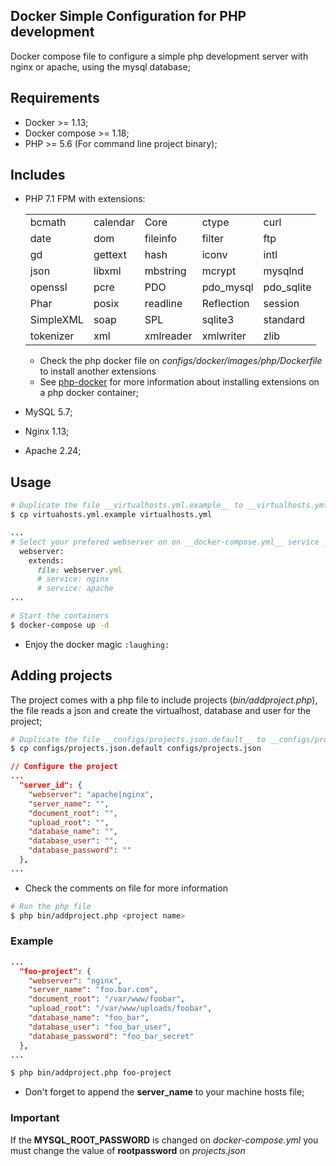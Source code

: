 Docker Simple Configuration for PHP development
---
Docker compose file to configure a simple php development server with nginx or apache, using the mysql database;

## Requirements
- Docker >= 1.13;
- Docker compose >= 1.18;
- PHP >= 5.6 (For command line project binary);

## Includes
- PHP 7.1 FPM with extensions:

    |  |  |  |  |  |
    | --- | --- | --- | --- | --- |
    | bcmath | calendar | Core | ctype | curl |
    | date | dom | fileinfo | filter | ftp |
    | gd | gettext | hash | iconv | intl |
    | json | libxml | mbstring | mcrypt | mysqlnd |
    | openssl | pcre | PDO | pdo_mysql | pdo_sqlite |
    | Phar | posix | readline | Reflection | session |
    | SimpleXML | soap | SPL | sqlite3 | standard |
    | tokenizer | xml | xmlreader | xmlwriter | zlib |
    - Check the php docker file on _configs/docker/images/php/Dockerfile_ to install another extensions
    - See [php-docker](https://hub.docker.com/_/php/) for more information about installing extensions on a php docker container;
- MySQL 5.7;
- Nginx 1.13;
- Apache 2.24;

## Usage
```sh
# Duplicate the file __virtualhosts.yml.example__ to __virtualhosts.yml__
$ cp virtuahosts.yml.example virtualhosts.yml
```

```ruby
...
# Select your prefered webserver on on __docker-compose.yml__ service __webserver__
  webserver:
    extends:
      file: webserver.yml
      # service: nginx
      # service: apache
...
```

```sh
# Start the containers
$ docker-compose up -d
```

- Enjoy the docker magic `:laughing:`

## Adding projects
The project comes with a php file to include projects (_bin/addproject.php_), the file reads a json and create the virtualhost, database and user for the project;
```sh
# Duplicate the file __configs/projects.json.default__ to __configs/projects.json__
$ cp configs/projects.json.default configs/projects.json
```

```json
// Configure the project
...
  "server_id": {
    "webserver": "apache|nginx",
    "server_name": "",
    "document_root": "",
    "upload_root": "",
    "database_name": "",
    "database_user": "",
    "database_password": ""
  },
...
```
- Check the comments on file for more information

```sh
# Run the php file
$ php bin/addproject.php <project name>
```

### Example
```json
...
  "foo-project": {
    "webserver": "nginx",
    "server_name": "foo.bar.com",
    "document_root": "/var/www/foobar",
    "upload_root": "/var/www/uploads/foobar",
    "database_name": "foo_bar",
    "database_user": "foo_bar_user",
    "database_password": "foo_bar_secret"
  },
...
```
```sh
$ php bin/addproject.php foo-project
```
- Don't forget to append the __server_name__ to your machine hosts file;

### Important
If the __MYSQL_ROOT_PASSWORD__ is changed on _docker-compose.yml_ you must change the value of __rootpassword__ on _projects.json_
